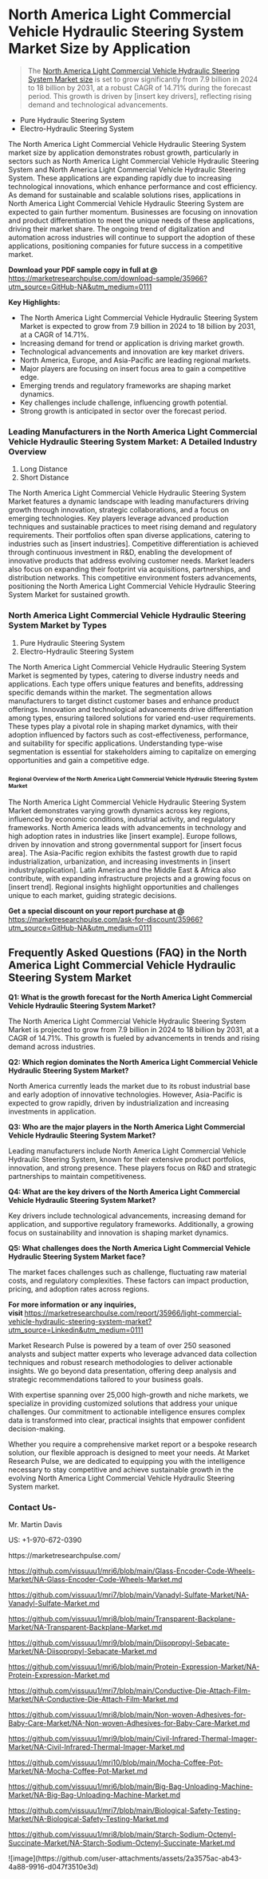<h1>North America Light Commercial Vehicle Hydraulic Steering System Market&nbsp;Size by Application</h1><blockquote><p>The <a href="https://marketresearchpulse.com/download-sample/35966?utm_source=GitHub-NA&amp;utm_medium=0111">North America Light Commercial Vehicle Hydraulic Steering System Market size</a> is set to grow significantly from 7.9 billion in 2024 to 18 billion by 2031, at a robust CAGR of 14.71% during the forecast period. This growth is driven by [insert key drivers], reflecting rising demand and technological advancements.</p></blockquote><ul><li>Pure Hydraulic Steering System <li> Electro-Hydraulic Steering System</li></ul><p>The North America Light Commercial Vehicle Hydraulic Steering System market size by application demonstrates robust growth, particularly in sectors such as North America Light Commercial Vehicle Hydraulic Steering System and North America Light Commercial Vehicle Hydraulic Steering System. These applications are expanding rapidly due to increasing technological innovations, which enhance performance and cost efficiency. As demand for sustainable and scalable solutions rises, applications in North America Light Commercial Vehicle Hydraulic Steering System are expected to gain further momentum. Businesses are focusing on innovation and product differentiation to meet the unique needs of these applications, driving their market share. The ongoing trend of digitalization and automation across industries will continue to support the adoption of these applications, positioning companies for future success in a competitive market.</p><p><strong>Download your PDF sample copy in full at @ </strong><a href="https://marketresearchpulse.com/download-sample/35966?utm_source=GitHub-NA&amp;utm_medium=0111">https://marketresearchpulse.com/download-sample/35966?utm_source=GitHub-NA&amp;utm_medium=0111</a></p><p><strong>Key Highlights: </strong></p><ul><li>The North America Light Commercial Vehicle Hydraulic Steering System Market is expected to grow from 7.9 billion in 2024 to 18 billion by 2031, at a CAGR of 14.71%.</li><li>Increasing demand for trend or application is driving market growth.</li><li>Technological advancements and innovation are key market drivers.</li><li>North America, Europe, and Asia-Pacific are leading regional markets.</li><li>Major players are focusing on insert focus area to gain a competitive edge.</li><li>Emerging trends and regulatory frameworks are shaping market dynamics.</li><li>Key challenges include challenge, influencing growth potential.</li><li>Strong growth is anticipated in sector over the forecast period.</li></ul><h3>Leading Manufacturers in the North America Light Commercial Vehicle Hydraulic Steering System Market: A Detailed Industry Overview</h3><ol><li>Long Distance</li><li>Short Distance</li></ol><div class="flex max-w-full flex-col flex-grow"><div class="min-h-8 text-message flex w-full flex-col items-end gap-2 whitespace-normal break-words [.text-message+&amp;]:mt-5" dir="auto" data-message-author-role="assistant" data-message-id="fd8432e4-4910-450d-b182-61b7bfb0a01f" data-message-model-slug="gpt-4o"><div class="flex w-full flex-col gap-1 empty:hidden first:pt-[3px]"><div class="markdown prose w-full break-words dark:prose-invert light"><p>The North America Light Commercial Vehicle Hydraulic Steering System Market features a dynamic landscape with leading manufacturers driving growth through innovation, strategic collaborations, and a focus on emerging technologies. Key players leverage advanced production techniques and sustainable practices to meet rising demand and regulatory requirements. Their portfolios often span diverse applications, catering to industries such as [insert industries]. Competitive differentiation is achieved through continuous investment in R&amp;D, enabling the development of innovative products that address evolving customer needs. Market leaders also focus on expanding their footprint via acquisitions, partnerships, and distribution networks. This competitive environment fosters advancements, positioning the North America Light Commercial Vehicle Hydraulic Steering System Market for sustained growth.</p></div></div></div></div><h3>North America Light Commercial Vehicle Hydraulic Steering System Market by Types</h3><ol><li>Pure Hydraulic Steering System <li> Electro-Hydraulic Steering System</li></ol><div class="flex max-w-full flex-col flex-grow"><div class="min-h-8 text-message flex w-full flex-col items-end gap-2 whitespace-normal break-words [.text-message+&amp;]:mt-5" dir="auto" data-message-author-role="assistant" data-message-id="084470be-0bb7-4664-bddf-5156b4f41249" data-message-model-slug="gpt-4o-mini"><div class="flex w-full flex-col gap-1 empty:hidden first:pt-[3px]"><div class="markdown prose w-full break-words dark:prose-invert light"><p>The North America Light Commercial Vehicle Hydraulic Steering System Market is segmented by types, catering to diverse industry needs and applications. Each type offers unique features and benefits, addressing specific demands within the market. The segmentation allows manufacturers to target distinct customer bases and enhance product offerings. Innovation and technological advancements drive differentiation among types, ensuring tailored solutions for varied end-user requirements. These types play a pivotal role in shaping market dynamics, with their adoption influenced by factors such as cost-effectiveness, performance, and suitability for specific applications. Understanding type-wise segmentation is essential for stakeholders aiming to capitalize on emerging opportunities and gain a competitive edge.</p></div></div></div></div><h3><span style="font-size: 11px;">Regional Overview of the North America Light Commercial Vehicle Hydraulic Steering System Market</span></h3><div class="flex max-w-full flex-col flex-grow"><div class="min-h-8 text-message flex w-full flex-col items-end gap-2 whitespace-normal break-words [.text-message+&amp;]:mt-5" dir="auto" data-message-author-role="assistant" data-message-id="e9038762-ce64-4e30-91c9-9bd413514231" data-message-model-slug="gpt-4o-mini"><div class="flex w-full flex-col gap-1 empty:hidden first:pt-[3px]"><div class="markdown prose w-full break-words dark:prose-invert light"><p>The North America Light Commercial Vehicle Hydraulic Steering System Market demonstrates varying growth dynamics across key regions, influenced by economic conditions, industrial activity, and regulatory frameworks. North America leads with advancements in technology and high adoption rates in industries like [insert example]. Europe follows, driven by innovation and strong governmental support for [insert focus area]. The Asia-Pacific region exhibits the fastest growth due to rapid industrialization, urbanization, and increasing investments in [insert industry/application]. Latin America and the Middle East &amp; Africa also contribute, with expanding infrastructure projects and a growing focus on [insert trend]. Regional insights highlight opportunities and challenges unique to each market, guiding strategic decisions.</p></div></div></div></div><p><strong>Get a special discount on your report purchase at @ </strong><a href="https://marketresearchpulse.com/ask-for-discount/35966?utm_source=GitHub-NA&amp;utm_medium=0111">https://marketresearchpulse.com/ask-for-discount/35966?utm_source=GitHub-NA&amp;utm_medium=0111</a></p><h2>Frequently Asked Questions (FAQ) in the North America Light Commercial Vehicle Hydraulic Steering System Market</h2><p><strong>Q1: What is the growth forecast for the North America Light Commercial Vehicle Hydraulic Steering System Market?</strong></p><p>The North America Light Commercial Vehicle Hydraulic Steering System Market is projected to grow from 7.9 billion in 2024 to 18 billion by 2031, at a CAGR of 14.71%. This growth is fueled by advancements in trends and rising demand across industries.</p><p><strong>Q2: Which region dominates the North America Light Commercial Vehicle Hydraulic Steering System Market?</strong></p><p>North America currently leads the market due to its robust industrial base and early adoption of innovative technologies. However, Asia-Pacific is expected to grow rapidly, driven by industrialization and increasing investments in application.</p><p><strong>Q3: Who are the major players in the North America Light Commercial Vehicle Hydraulic Steering System Market?</strong></p><p>Leading manufacturers include North America Light Commercial Vehicle Hydraulic Steering System, known for their extensive product portfolios, innovation, and strong presence. These players focus on R&amp;D and strategic partnerships to maintain competitiveness.</p><p><strong>Q4: What are the key drivers of the North America Light Commercial Vehicle Hydraulic Steering System Market?</strong></p><p>Key drivers include technological advancements, increasing demand for application, and supportive regulatory frameworks. Additionally, a growing focus on sustainability and innovation is shaping market dynamics.</p><p><strong>Q5: What challenges does the North America Light Commercial Vehicle Hydraulic Steering System Market face?</strong></p><p>The market faces challenges such as challenge, fluctuating raw material costs, and regulatory complexities. These factors can impact production, pricing, and adoption rates across regions.</p><p><strong>For more information or any inquiries, visit&nbsp;</strong><a href="https://marketresearchpulse.com/report/35966/light-commercial-vehicle-hydraulic-steering-system-market?utm_source=Linkedin&utm_medium=0111">https://marketresearchpulse.com/report/35966/light-commercial-vehicle-hydraulic-steering-system-market?utm_source=Linkedin&utm_medium=0111</a></p><p>Market Research Pulse is powered by a team of over 250 seasoned analysts and subject matter experts who leverage advanced data collection techniques and robust research methodologies to deliver actionable insights. We go beyond data presentation, offering deep analysis and strategic recommendations tailored to your business goals.</p><p>With expertise spanning over 25,000 high-growth and niche markets, we specialize in providing customized solutions that address your unique challenges. Our commitment to actionable intelligence ensures complex data is transformed into clear, practical insights that empower confident decision-making.</p><p>Whether you require a comprehensive market report or a bespoke research solution, our flexible approach is designed to meet your needs. At Market Research Pulse, we are dedicated to equipping you with the intelligence necessary to stay competitive and achieve sustainable growth in the evolving North America Light Commercial Vehicle Hydraulic Steering System market.</p><h3><strong>Contact Us-</strong></h3><p>Mr. Martin Davis</p><p>US: +1-970-672-0390</p><p>https://marketresearchpulse.com/</p><p><a href="https://github.com/vissuuu1/mri6/blob/main/Glass-Encoder-Code-Wheels-Market/NA-Glass-Encoder-Code-Wheels-Market.md">https://github.com/vissuuu1/mri6/blob/main/Glass-Encoder-Code-Wheels-Market/NA-Glass-Encoder-Code-Wheels-Market.md</a></p><p><a href="https://github.com/vissuuu1/mri7/blob/main/Vanadyl-Sulfate-Market/NA-Vanadyl-Sulfate-Market.md">https://github.com/vissuuu1/mri7/blob/main/Vanadyl-Sulfate-Market/NA-Vanadyl-Sulfate-Market.md</a></p><p><a href="https://github.com/vissuuu1/mri8/blob/main/Transparent-Backplane-Market/NA-Transparent-Backplane-Market.md">https://github.com/vissuuu1/mri8/blob/main/Transparent-Backplane-Market/NA-Transparent-Backplane-Market.md</a></p><p><a href="https://github.com/vissuuu1/mri9/blob/main/Diisopropyl-Sebacate-Market/NA-Diisopropyl-Sebacate-Market.md">https://github.com/vissuuu1/mri9/blob/main/Diisopropyl-Sebacate-Market/NA-Diisopropyl-Sebacate-Market.md</a></p><p><a href="https://github.com/vissuuu1/mri6/blob/main/Protein-Expression-Market/NA-Protein-Expression-Market.md">https://github.com/vissuuu1/mri6/blob/main/Protein-Expression-Market/NA-Protein-Expression-Market.md</a></p><p><a href="https://github.com/vissuuu1/mri7/blob/main/Conductive-Die-Attach-Film-Market/NA-Conductive-Die-Attach-Film-Market.md">https://github.com/vissuuu1/mri7/blob/main/Conductive-Die-Attach-Film-Market/NA-Conductive-Die-Attach-Film-Market.md</a></p><p><a href="https://github.com/vissuuu1/mri8/blob/main/Non-woven-Adhesives-for-Baby-Care-Market/NA-Non-woven-Adhesives-for-Baby-Care-Market.md">https://github.com/vissuuu1/mri8/blob/main/Non-woven-Adhesives-for-Baby-Care-Market/NA-Non-woven-Adhesives-for-Baby-Care-Market.md</a></p><p><a href="https://github.com/vissuuu1/mri9/blob/main/Civil-Infrared-Thermal-Imager-Market/NA-Civil-Infrared-Thermal-Imager-Market.md">https://github.com/vissuuu1/mri9/blob/main/Civil-Infrared-Thermal-Imager-Market/NA-Civil-Infrared-Thermal-Imager-Market.md</a></p><p><a href="https://github.com/vissuuu1/mri10/blob/main/Mocha-Coffee-Pot-Market/NA-Mocha-Coffee-Pot-Market.md">https://github.com/vissuuu1/mri10/blob/main/Mocha-Coffee-Pot-Market/NA-Mocha-Coffee-Pot-Market.md</a></p><p><a href="https://github.com/vissuuu1/mri6/blob/main/Big-Bag-Unloading-Machine-Market/NA-Big-Bag-Unloading-Machine-Market.md">https://github.com/vissuuu1/mri6/blob/main/Big-Bag-Unloading-Machine-Market/NA-Big-Bag-Unloading-Machine-Market.md</a></p><p><a href="https://github.com/vissuuu1/mri7/blob/main/Biological-Safety-Testing-Market/NA-Biological-Safety-Testing-Market.md">https://github.com/vissuuu1/mri7/blob/main/Biological-Safety-Testing-Market/NA-Biological-Safety-Testing-Market.md</a></p><p><a href="https://github.com/vissuuu1/mri8/blob/main/Starch-Sodium-Octenyl-Succinate-Market/NA-Starch-Sodium-Octenyl-Succinate-Market.md">https://github.com/vissuuu1/mri8/blob/main/Starch-Sodium-Octenyl-Succinate-Market/NA-Starch-Sodium-Octenyl-Succinate-Market.md</a></p>
![image](https://github.com/user-attachments/assets/2a3575ac-ab43-4a88-9916-d047f3510e3d)
